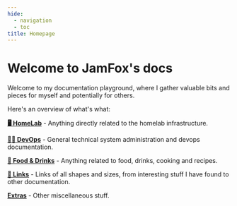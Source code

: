 ```yaml
---
hide:
  - navigation
  - toc
title: Homepage
---
```


# Welcome to JamFox's docs

Welcome to my documentation playground, where I gather valuable bits and pieces for myself and potentially for others.

Here's an overview of what's what:

[**🖥️ HomeLab**](content/homelab/index.md) - Anything directly related to the homelab infrastructure.

[**👨‍💻 DevOps**](content/devops/index.md) - General technical system administration and devops documentation.

[**🍲 Food & Drinks**](content/food/index.md) - Anything related to food, drinks, cooking and recipes.

[**🔗 Links**](content/links/index.md) - Links of all shapes and sizes, from interesting stuff I have found to other documentation.

[**Extras**](content/extras/index.md) - Other miscellaneous stuff.
